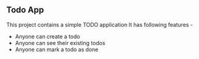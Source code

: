 ## Todo App

This project contains a simple TODO application
It has following features -

- Anyone can create a todo
- Anyone can see their existing todos
- Anyone can mark a todo as done